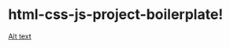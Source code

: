 # html-css-js-project-boilerplate!

[Alt text]([homepage.jpg](https://github.com/afrobug/Music-Player-JS---Javascript-Project---gzut1ecwku01/blob/master/homepage.jpg))
